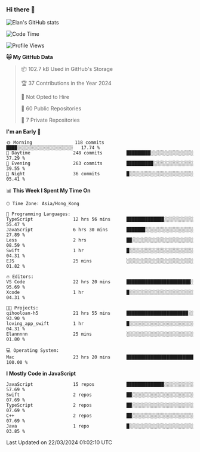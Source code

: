 ### Hi there 👋

![Elan's GitHub stats](https://github-readme-stats.vercel.app/api?username=elaninhust&rank_icon=github)

<!--START_SECTION:waka-->
![Code Time](http://img.shields.io/badge/Code%20Time-103%20hrs%2025%20mins-blue)

![Profile Views](http://img.shields.io/badge/Profile%20Views-3-blue)

**🐱 My GitHub Data** 

> 📦 102.7 kB Used in GitHub's Storage 
 > 
> 🏆 37 Contributions in the Year 2024
 > 
> 🚫 Not Opted to Hire
 > 
> 📜 60 Public Repositories 
 > 
> 🔑 7 Private Repositories 
 > 
**I'm an Early 🐤** 

```text
🌞 Morning                118 commits         ████░░░░░░░░░░░░░░░░░░░░░   17.74 % 
🌆 Daytime                248 commits         █████████░░░░░░░░░░░░░░░░   37.29 % 
🌃 Evening                263 commits         ██████████░░░░░░░░░░░░░░░   39.55 % 
🌙 Night                  36 commits          █░░░░░░░░░░░░░░░░░░░░░░░░   05.41 % 
```


📊 **This Week I Spent My Time On** 

```text
🕑︎ Time Zone: Asia/Hong_Kong

💬 Programming Languages: 
TypeScript               12 hrs 56 mins      ██████████████░░░░░░░░░░░   55.47 % 
JavaScript               6 hrs 30 mins       ███████░░░░░░░░░░░░░░░░░░   27.89 % 
Less                     2 hrs               ██░░░░░░░░░░░░░░░░░░░░░░░   08.59 % 
Swift                    1 hr                █░░░░░░░░░░░░░░░░░░░░░░░░   04.31 % 
EJS                      25 mins             ░░░░░░░░░░░░░░░░░░░░░░░░░   01.82 % 

🔥 Editors: 
VS Code                  22 hrs 20 mins      ████████████████████████░   95.69 % 
Xcode                    1 hr                █░░░░░░░░░░░░░░░░░░░░░░░░   04.31 % 

🐱‍💻 Projects: 
qihooloan-h5             21 hrs 55 mins      ███████████████████████░░   93.90 % 
loving_app_swift         1 hr                █░░░░░░░░░░░░░░░░░░░░░░░░   04.31 % 
Elannnnn                 25 mins             ░░░░░░░░░░░░░░░░░░░░░░░░░   01.80 % 

💻 Operating System: 
Mac                      23 hrs 20 mins      █████████████████████████   100.00 % 
```

**I Mostly Code in JavaScript** 

```text
JavaScript               15 repos            ██████████████░░░░░░░░░░░   57.69 % 
Swift                    2 repos             ██░░░░░░░░░░░░░░░░░░░░░░░   07.69 % 
TypeScript               2 repos             ██░░░░░░░░░░░░░░░░░░░░░░░   07.69 % 
C++                      2 repos             ██░░░░░░░░░░░░░░░░░░░░░░░   07.69 % 
Java                     1 repo              █░░░░░░░░░░░░░░░░░░░░░░░░   03.85 % 
```




 Last Updated on 22/03/2024 01:02:10 UTC
<!--END_SECTION:waka-->
